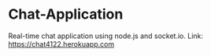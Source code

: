 # Chat-Application
Real-time chat application using node.js and socket.io. Link: https://chat4122.herokuapp.com 
